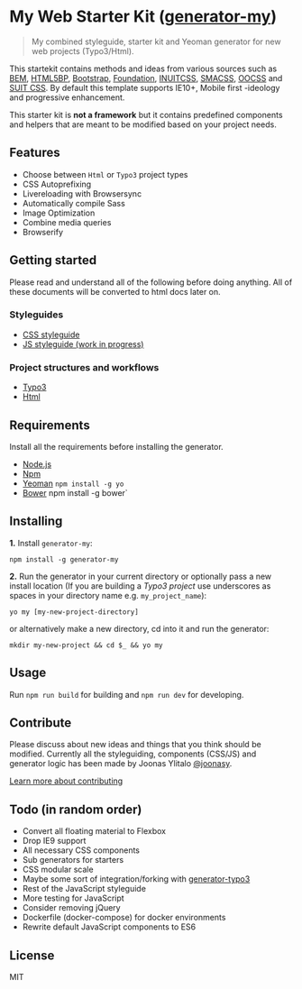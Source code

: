 # My Web Starter Kit ([generator-my](https://bitbucket.org/mediasignal/generator-my.git))

> My combined styleguide, starter kit and Yeoman generator for new web projects (Typo3/Html).

This startekit contains methods and ideas from various sources such as [BEM](https://bem.info/), [HTML5BP](http://html5boilerplate.com/), [Bootstrap](http://getbootstrap.com), [Foundation](http://foundation.zurb.com/), [INUITCSS](https://github.com/inuitcss), [SMACSS](https://smacss.com/), [OOCSS](http://oocss.org/) and [SUIT CSS](https://github.com/suitcss/suit). By default this template supports IE10+, Mobile first -ideology and progressive enhancement.

This starter kit is **not a framework** but it contains predefined components and helpers that are meant to be modified based on your project needs.


## Features

* Choose between `Html` or `Typo3` project types
* CSS Autoprefixing
* Livereloading with Browsersync
* Automatically compile Sass
* Image Optimization
* Combine media queries
* Browserify


## Getting started

Please read and understand all of the following before doing anything. All of these documents will be converted to html docs later on.


### Styleguides

* [CSS styleguide](https://bitbucket.org/mediasignal/my-web-starter-kit/src/master/docs/css/)
* [JS styleguide (work in progress)](docs/js)


### Project structures and workflows

* [Typo3](docs/project)
* [Html](docs/project)


## Requirements

Install all the requirements before installing the generator.

* [Node.js](http://nodejs.org/) 
* [Npm](https://www.npmjs.org/)
* [Yeoman](http://yeoman.io/) `npm install -g yo`
* [Bower](http://bower.io/) npm install -g bower`


## Installing

**1.** Install `generator-my`:

    npm install -g generator-my

**2.** Run the generator in your current directory or optionally pass a new install location (If you are building a *Typo3 project* use underscores as spaces in your directory name e.g. `my_project_name`):

    yo my [my-new-project-directory]

or alternatively make a new directory, cd into it and run the generator:

    mkdir my-new-project && cd $_ && yo my


## Usage

Run `npm run build` for building and `npm run dev` for developing.


## Contribute

Please discuss about new ideas and things that you think should be modified. Currently all the styleguiding, components (CSS/JS) and generator logic has been made by Joonas Ylitalo [@joonasy](https://twitter.com/joonasy).

[Learn more about contributing](https://bitbucket.org/mediasignal/my-web-starter-kit/src/master/docs/contribute.md)


## Todo (in random order)

* Convert all floating material to Flexbox
* Drop IE9 support
* All necessary CSS components
* Sub generators for starters
* CSS modular scale
* Maybe some sort of integration/forking with [generator-typo3](https://github.com/Milanowicz/generator-typo3)
* Rest of the JavaScript styleguide
* More testing for JavaScript
* Consider removing jQuery
* Dockerfile (docker-compose) for docker environments
* Rewrite default JavaScript components to ES6


## License

MIT
